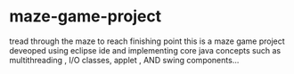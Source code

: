 # maze-game-project
tread through the maze to reach finishing point
this is a maze game project deveoped using eclipse ide and implementing core java concepts
such as multithreading , I/O classes, applet , AND swing components...
